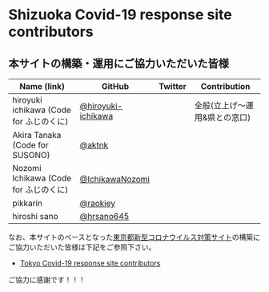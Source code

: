 Shizuoka Covid-19 response site contributors
============================================

## 本サイトの構築・運用にご協力いただいた皆様

| Name (link) | GitHub | Twitter | Contribution |
| --- | --- | --- | --- |
| hiroyuki ichikawa (Code for ふじのくに) | [@hiroyuki-ichikawa](https://github.com/hiroyuki-ichikawa) | | 全般(立上げ～運用&県との窓口) |
| Akira Tanaka (Code for SUSONO) | [@aktnk](https://github.com/aktnk) | | |
| Nozomi Ichikawa (Code for ふじのくに) | [@IchikawaNozomi](https://github.com/IchikawaNozomi) | | |
| pikkarin | [@raokiey](https://github.com/raokiey) | | |
| hiroshi sano | [@hrsano645](https://github.com/hrsano645) | | |

なお、本サイトのベースとなった[東京都新型コロナウイルス対策サイト](https://stopcovid19.metro.tokyo.lg.jp/)の構築にご協力いただいた皆様は下記をご参照下さい。

 - [Tokyo Covid-19 response site contributors](https://github.com/tokyo-metropolitan-gov/covid19/blob/development/CONTRIBUTORS.md)

ご協力に感謝です！！！

